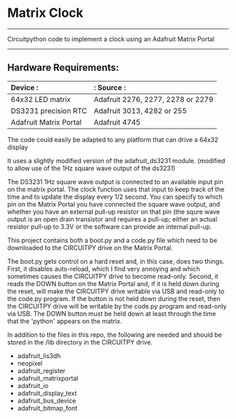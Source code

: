 # Matrix Clock 
***
Circuitpython code to implement a clock using an Adafruit Matrix Portal
***
## Hardware Requirements:
|  Device               :|:  Source                         :|
|:-----------------------|:----------------------------------|
| 64x32 LED matrix       | Adafruit 2276, 2277, 2278 or 2279 |
| DS3231 precision RTC   | Adafruit 3013, 4282 or 255        |
| Adafruit Matrix Portal | Adafruit 4745                     |
  
The code could easily be adapted to any platform that can
drive a 64x32 display

It uses a slightly modified version of the adafruit_ds3231 module.
(modified to allow use of the 1Hz square wave output of the ds3231)

The DS3231 1Hz square wave output is connected to an available 
input pin on the matrix portal.  The clock function uses that input
to keep track of the time and to update the display every 1/2 second.
You can specify to which pin on the Matrix Portal you have connected 
the square wave output, and whether you have an external pull-up
resistor on that pin (the squre wave output is an open drain transistor
and requires a pull-up; either an actual resistor pull-up to 3.3V or 
the software can provide an internal pull-up.

This project contains both a boot.py and a code.py file which need
to be downloaded to the CIRCUITPY drive on the Matrix Portal.

The boot.py gets control on a hard reset and, in this case, does
two things.  First, it disables auto-reload, which I find very
annoying and which sometimes causes the CIRCUITPY drive to become
read-only.  Second, it reads the DOWN button on the Matrix Portal and,
if it is held down during the reset, will make the CIRCUITPY drive 
writable via USB and read-only to the code.py program.  If the button
is not held down during the reset, then the CIRCUITPY drive will be
writable by the code.py program and read-only via USB.
The DOWN button must be held down at least through the time that the
'python' appears on the matrix.

In addition to the files in this repo, the following are needed and
should be stored in the /lib directory in the CIRCUITPY drive.

*  adafruit_lis3dh
*  neopixel
*  adafruit_register
*  adafruit_matrixportal
*  adafruit_io
*  adafruit_display_text
*  adafruit_bus_device
*  adafruit_bitmap_font
  
